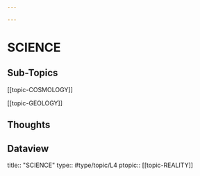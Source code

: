 ```yaml
---

---
```

# SCIENCE 
## Sub-Topics
[[topic-COSMOLOGY]]

[[topic-GEOLOGY]]

## Thoughts


## Dataview
title:: "SCIENCE"
type:: #type/topic/L4
ptopic:: [[topic-REALITY]]
